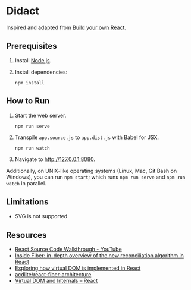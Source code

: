 # Didact

Inspired and adapted from [Build your own React](https://pomb.us/build-your-own-react/).

## Prerequisites

1. Install [Node.js](https://nodejs.org/en/).
2. Install dependencies:

       npm install

## How to Run

1. Start the web server.

       npm run serve

2. Transpile `app.source.js` to `app.dist.js` with Babel for JSX.

       npm run watch

3. Navigate to http://127.0.0.1:8080.

Additionally, on UNIX-like operating systems (Linux, Mac, Git Bash on Windows), you can run `npm start`; which runs `npm run serve` and `npm run watch` in parallel.

## Limitations

* SVG is not supported.

## Resources

* [React Source Code Walkthrough - YouTube](https://www.youtube.com/playlist?list=PLvx8w9g4qv_p-OS-XdbB3Ux_6DMXhAJC3)
* [Inside Fiber: in-depth overview of the new reconciliation algorithm in React](https://indepth.dev/posts/1008/inside-fiber-in-depth-overview-of-the-new-reconciliation-algorithm-in-react)
* [Exploring how virtual DOM is implemented in React](https://indepth.dev/posts/1501/exploring-how-virtual-dom-is-implemented-in-react)
* [acdlite/react-fiber-architecture](https://github.com/acdlite/react-fiber-architecture)
* [Virtual DOM and Internals – React](https://reactjs.org/docs/faq-internals.html)
